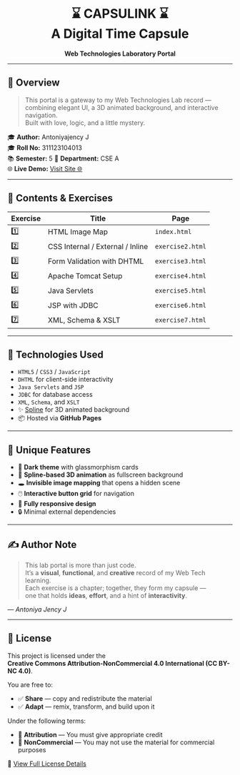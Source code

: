 <h1 align="center">
  ⌛️ CAPSULINK ⌛️ <br> 
  A Digital Time Capsule<br>
</h1>


  
  <p align="center">
  <strong>Web Technologies Laboratory Portal</strong>
</p>




---

## 🧭 Overview

> This portal is a gateway to my Web Technologies Lab record —  
> combining elegant UI, a 3D animated background, and interactive navigation.  
> Built with love, logic, and a little mystery.

🎓 **Author:** Antoniyajency J  
🎓 **Roll No:** 311123104013  
📚 **Semester:** 5
🏫 **Department:** CSE A<br>
🌐 **Live Demo:** [Visit Site 🌐](https://your-username.github.io/your-repo-name/)

---

## 📂 Contents & Exercises

| Exercise | Title                                 | Page              |
|----------|---------------------------------------|-------------------|
| 1️⃣       | HTML Image Map                        | `index.html`      |
| 2️⃣       | CSS Internal / External / Inline      | `exercise2.html`  |
| 3️⃣       | Form Validation with DHTML           | `exercise3.html`  |
| 4️⃣       | Apache Tomcat Setup                   | `exercise4.html`  |
| 5️⃣       | Java Servlets                         | `exercise5.html`  |
| 6️⃣       | JSP with JDBC                         | `exercise6.html`  |
| 7️⃣       | XML, Schema & XSLT                    | `exercise7.html`  |


---

## 🔧 Technologies Used

- `HTML5` / `CSS3` / `JavaScript`
- `DHTML` for client-side interactivity
- `Java Servlets` and `JSP`
- `JDBC` for database access
- `XML`, `Schema`, and `XSLT`
- ✨ [Spline](https://spline.design) for 3D animated background
- 📦 Hosted via **GitHub Pages**

---

## 🌌 Unique Features

- 🎨 **Dark theme** with glassmorphism cards  
- 🎥 **Spline-based 3D animation** as fullscreen background  
- 🕳️ **Invisible image mapping** that opens a hidden scene  
- 🖱️ **Interactive button grid** for navigation  
- 🧩 **Fully responsive design**  
- 🔒 Minimal external dependencies

---

## ✍️ Author Note

> This lab portal is more than just code.  
> It’s a **visual**, **functional**, and **creative** record of my Web Tech learning.  
> Each exercise is a chapter; together, they form my capsule —  
> one that holds **ideas**, **effort**, and a hint of **interactivity**.

— *Antoniya Jency J*

---

## 📜 License

This project is licensed under the  
**Creative Commons Attribution-NonCommercial 4.0 International (CC BY-NC 4.0)**.

You are free to:

- ✅ **Share** — copy and redistribute the material  
- ✅ **Adapt** — remix, transform, and build upon it  

Under the following terms:

- 📌 **Attribution** — You must give appropriate credit  
- 🚫 **NonCommercial** — You may not use the material for commercial purposes  

🔗 [View Full License Details](https://creativecommons.org/licenses/by-nc/4.0/)



